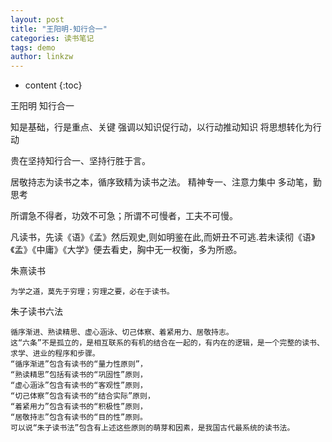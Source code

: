 ```yaml
---
layout: post
title: "王阳明-知行合一"
categories: 读书笔记
tags: demo
author: linkzw
---
```


* content
{:toc}


王阳明 知行合一

知是基础，行是重点、关键
强调以知识促行动，以行动推动知识
将思想转化为行动

贵在坚持知行合一、坚持行胜于言。

居敬持志为读书之本，循序致精为读书之法。
精神专一、注意力集中
多动笔，勤思考

所谓急不得者，功效不可急；所谓不可慢者，工夫不可慢。


凡读书，先读《语》《孟》然后观史,则如明鉴在此,而妍丑不可逃.若未读彻《语》《孟》《中庸》《大学》便去看史，胸中无一权衡，多为所惑。


朱熹读书

	为学之道，莫先于穷理；穷理之要，必在于读书。

朱子读书六法

	循序渐进、熟读精思、虚心涵泳、切己体察、着紧用力、居敬持志。
	这“六条”不是孤立的，是相互联系的有机的结合在一起的，有内在的逻辑，是一个完整的读书、求学、进业的程序和步骤。
	“循序渐进”包含有读书的“量力性原则”，
	“熟读精思”包括有读书的“巩固性”原则，
	“虚心涵泳”包含有读书的“客观性”原则，
	“切己体察”包含有读书的“结合实际”原则，
	“着紧用力”包含有读书的“积极性”原则，
	“居敬持志”包含有读书的“目的性”原则。
	可以说“朱子读书法”包含有上述这些原则的萌芽和因素，是我国古代最系统的读书法。